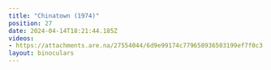 ```yaml
---
title: "Chinatown (1974)"
position: 27
date: 2024-04-14T18:21:44.185Z
videos: 
- https://attachments.are.na/27554044/6d9e99174c779658936503199ef7f0c3.mp4?1713118905
layout: binoculars
---
```


